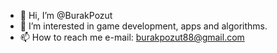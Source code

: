 - 👋 Hi, I’m @BurakPozut
- 👀 I’m interested in game development, apps and algorithms.
- 📫 How to reach me e-mail: burakpozut88@gmail.com

<!---
BurakPozut/BurakPozut is a ✨ special ✨ repository because its `README.md` (this file) appears on your GitHub profile.
You can click the Preview link to take a look at your changes.
--->
